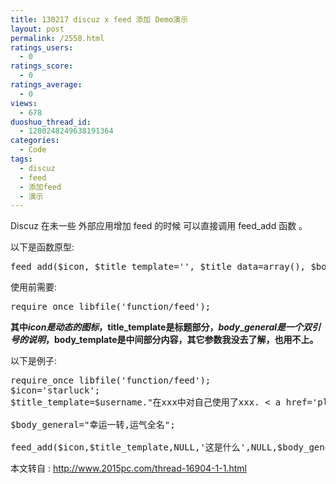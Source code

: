 ```yaml
---
title: 130217 discuz x feed 添加 Demo演示
layout: post
permalink: /2558.html
ratings_users:
  - 0
ratings_score:
  - 0
ratings_average:
  - 0
views:
  - 678
duoshuo_thread_id:
  - 1280248249638191364
categories:
  - Code
tags:
  - discuz
  - feed
  - 添加feed
  - 演示
---
```

Discuz 在未一些 外部应用增加 feed 的时候 可以直接调用 feed_add 函数 。 

以下是函数原型:

<pre lang="php">feed_add($icon, $title_template='', $title_data=array(), $body_template='', $body_data=array(), $body_general='', $images=array(), $image_links=array(), $target_ids='', $friend='', $appid='', $returnid=0, $id=0, $idtype='', $uid=0, $username='') {
</pre>

使用前需要:

<pre lang="php">require_once libfile('function/feed');
</pre>

**其中$icon是动态的图标，$title\_template是标题部分，$body\_general 是一个双引号的说明，$body_template是中间部分内容，其它参数我没去了解，也用不上。**

以下是例子: 

<pre lang="php">require_once libfile('function/feed');
$icon='starluck';
$title_template=$username."在xxx中对自己使用了xxx. &lt; a href='plugin.php?id=wuxing:starluck'>我也要去看看运气&lt;/a>";

$body_general="幸运一转,运气全名";

feed_add($icon,$title_template,NULL,'这是什么',NULL,$body_general);
</pre>

本文转自 : http://www.2015pc.com/thread-16904-1-1.html